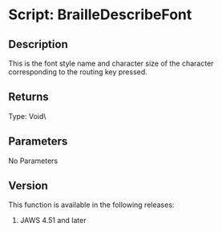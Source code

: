 # Script: BrailleDescribeFont

## Description

This is the font style name and character size of the character
corresponding to the routing key pressed.

## Returns

Type: Void\

## Parameters

No Parameters

## Version

This function is available in the following releases:

1.  JAWS 4.51 and later
